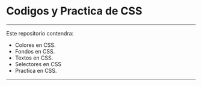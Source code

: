 # Codigos y Practica de CSS
-------------------------------------

Este repositorio contendra:

* Colores en CSS.
* Fondos en CSS.
* Textos en CSS.
* Selectores en CSS
* Practica en CSS.

---------------------------------------